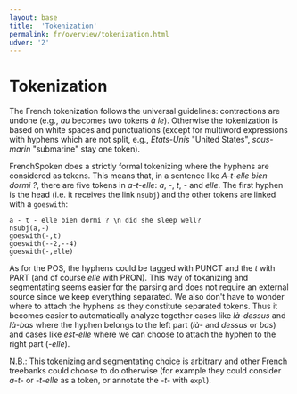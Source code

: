 ```yaml
---
layout: base
title:  'Tokenization'
permalink: fr/overview/tokenization.html
udver: '2'
---
```


# Tokenization

The French tokenization follows the universal guidelines: contractions are undone (e.g., _au_ becomes two tokens _à le_). Otherwise the tokenization is based on white spaces and punctuations (except for multiword expressions with hyphens which are not split, e.g., _Etats-Unis_ "United States", _sous-marin_ "submarine" stay one token).


FrenchSpoken does a strictly formal tokenizing where the hyphens are considered as tokens.
This means that, in a sentence like  _A-t-elle bien dormi ?_,  there are five tokens in _a-t-elle_: _a_, _-_, _t_, _-_ and _elle_.
The first hyphen is the head (i.e. it receives the link `nsubj`) and the other tokens are linked with a `goeswith`:

~~~ sdparse
a - t - elle bien dormi ? \n did she sleep well?
nsubj(a,-)
goeswith(-,t)
goeswith(--2,--4)
goeswith(-,elle)
~~~

As for the POS, the hyphens could be tagged with PUNCT and the _t_ with PART (and of course _elle_ with PRON).
This way of tokanizing and segmentating seems easier for the parsing and does not require an external source since we keep everything separated.	We also don't have to wonder where to attach the hyphens as they constitute separated tokens.
Thus it becomes easier to automatically analyze together cases like _là-dessus_ and _là-bas_ where the hyphen belongs to the left part (_là-_ and _dessus_ or _bas_) and cases like _est-elle_ where we can choose to attach the hyphen to the right part (_-elle_).

N.B.: This tokenizing and segmentating choice is arbitrary and other French treebanks could choose to do otherwise (for example they could consider _a-t-_ or _-t-elle_ as a token, or annotate the _-t-_ with `expl`).
